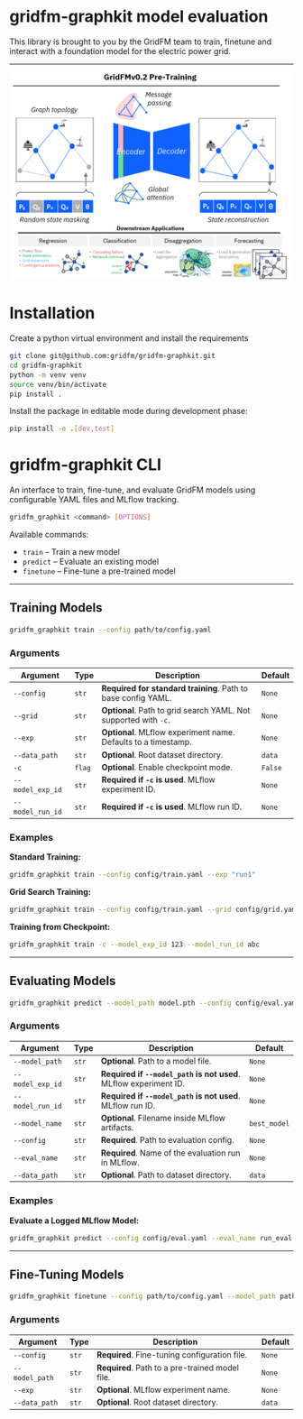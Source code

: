 # gridfm-graphkit model evaluation

This library is brought to you by the GridFM team to train, finetune and interact with a foundation model for the electric power grid.

---

<p align="center">
  <img src="docs/figs/pre_training.png" alt="GridFM logo"/>
  <br/>
</p>

# Installation

Create a python virtual environment and install the requirements
```bash
git clone git@github.com:gridfm/gridfm-graphkit.git
cd gridfm-graphkit
python -m venv venv
source venv/bin/activate
pip install .
```

Install the package in editable mode during development phase:

```bash
pip install -e .[dev,test]
```

# gridfm-graphkit CLI

An interface to train, fine-tune, and evaluate GridFM models using configurable YAML files and MLflow tracking.

```bash
gridfm_graphkit <command> [OPTIONS]
```

Available commands:

* `train` – Train a new model
* `predict` – Evaluate an existing model
* `finetune` – Fine-tune a pre-trained model

---

## Training Models

```bash
gridfm_graphkit train --config path/to/config.yaml
```

### Arguments

| Argument         | Type   | Description                                                      | Default |
| ---------------- | ------ | ---------------------------------------------------------------- | ------- |
| `--config`       | `str`  | **Required for standard training**. Path to base config YAML.    | `None`  |
| `--grid`         | `str`  | **Optional**. Path to grid search YAML. Not supported with `-c`. | `None`  |
| `--exp`          | `str`  | **Optional**. MLflow experiment name. Defaults to a timestamp.   | `None`  |
| `--data_path`    | `str`  | **Optional**. Root dataset directory.                            | `data`  |
| `-c`             | `flag` | **Optional**. Enable checkpoint mode.                            | `False` |
| `--model_exp_id` | `str`  | **Required if `-c` is used**. MLflow experiment ID.              | `None`  |
| `--model_run_id` | `str`  | **Required if `-c` is used**. MLflow run ID.                     | `None`  |

### Examples

**Standard Training:**

```bash
gridfm_graphkit train --config config/train.yaml --exp "run1"
```

**Grid Search Training:**

```bash
gridfm_graphkit train --config config/train.yaml --grid config/grid.yaml
```

**Training from Checkpoint:**

```bash
gridfm_graphkit train -c --model_exp_id 123 --model_run_id abc
```

---

## Evaluating Models

```bash
gridfm_graphkit predict --model_path model.pth --config config/eval.yaml --eval_name run_eval
```

### Arguments

| Argument         | Type  | Description                                                       | Default      |
| ---------------- | ----- | ----------------------------------------------------------------- | ------------ |
| `--model_path`   | `str` | **Optional**. Path to a model file.                               | `None`       |
| `--model_exp_id` | `str` | **Required if `--model_path` is not used**. MLflow experiment ID. | `None`       |
| `--model_run_id` | `str` | **Required if `--model_path` is not used**. MLflow run ID.        | `None`       |
| `--model_name`   | `str` | **Optional**. Filename inside MLflow artifacts.                   | `best_model` |
| `--config`       | `str` | **Required**. Path to evaluation config.                          | `None`       |
| `--eval_name`    | `str` | **Required**. Name of the evaluation run in MLflow.               | `None`       |
| `--data_path`    | `str` | **Optional**. Path to dataset directory.                          | `data`       |

### Examples

**Evaluate a Logged MLflow Model:**

```bash
gridfm_graphkit predict --config config/eval.yaml --eval_name run_eval --model_exp_id 1 --model_run_id abc
```

---

## Fine-Tuning Models

```bash
gridfm_graphkit finetune --config path/to/config.yaml --model_path path/to/model.pth
```

### Arguments

| Argument       | Type  | Description                                     | Default |
| -------------- | ----- | ----------------------------------------------- | ------- |
| `--config`     | `str` | **Required**. Fine-tuning configuration file.   | `None`  |
| `--model_path` | `str` | **Required**. Path to a pre-trained model file. | `None`  |
| `--exp`        | `str` | **Optional**. MLflow experiment name.           | `None`  |
| `--data_path`  | `str` | **Optional**. Root dataset directory.           | `data`  |
